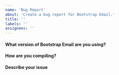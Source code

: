 ```yaml
---
name: 'Bug Report'
about: 'Create a bug report for Bootstrap Email.'
title: ''
labels: ''
assignees: ''
---
```


#### What version of Bootstrap Email are you using?
<!-- For example: v1.0.0.alpha3 -->

#### How are you compiling?
<!-- For example: Rails, Ruby, CLI, Online Editor -->

#### Describe your issue
<!-- Describe the problem you're seeing, any important steps to reproduce and what behavior you expect instead -->
